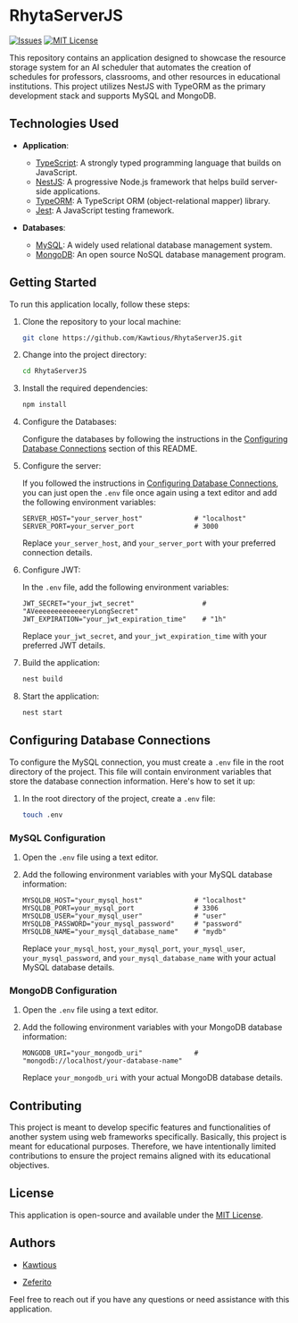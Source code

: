 # RhytaServerJS

[issues-shield]: https://img.shields.io/github/issues/Kawtious/RhytaServerJS.svg?style=for-the-badge
[issues-url]: https://github.com/Kawtious/RhytaServerJS/issues
[license-shield]: https://img.shields.io/github/license/Kawtious/RhytaServerJS.svg?style=for-the-badge
[license-url]: https://github.com/Kawtious/RhytaServerJS/blob/master/LICENSE

[![Issues][issues-shield]][issues-url]
[![MIT License][license-shield]][license-url]

This repository contains an application designed to showcase the resource storage system for an AI scheduler that
automates the creation of schedules for professors, classrooms, and other resources in educational institutions. This
project utilizes NestJS with TypeORM as the primary development stack and supports MySQL and MongoDB.

## Technologies Used

-   **Application**:

    -   [TypeScript](https://www.typescriptlang.org/): A strongly typed programming language that builds on JavaScript.
    -   [NestJS](https://nestjs.com/): A progressive Node.js framework that helps build server-side applications.
    -   [TypeORM](https://typeorm.io/): A TypeScript ORM (object-relational mapper) library.
    -   [Jest](https://jestjs.io/): A JavaScript testing framework.

-   **Databases**:
    -   [MySQL](https://www.mysql.com/): A widely used relational database management system.
    -   [MongoDB](https://www.mongodb.com/): An open source NoSQL database management program.

## Getting Started

To run this application locally, follow these steps:

1. Clone the repository to your local machine:

    ```bash
    git clone https://github.com/Kawtious/RhytaServerJS.git
    ```

2. Change into the project directory:

    ```bash
    cd RhytaServerJS
    ```

3. Install the required dependencies:

    ```bash
    npm install
    ```

4. Configure the Databases:

    Configure the databases by following the instructions in
    the [Configuring Database Connections](#configuring-database-connections) section of this README.

5. Configure the server:

    If you followed the instructions in [Configuring Database Connections](#configuring-database-connections), you can
    just open the `.env` file once again using a text editor and add the following environment variables:

    ```plaintext
    SERVER_HOST="your_server_host"             # "localhost"
    SERVER_PORT=your_server_port               # 3000
    ```

    Replace `your_server_host`, and `your_server_port` with your preferred connection details.

6. Configure JWT:

    In the `.env` file, add the following environment variables:

    ```plaintext
    JWT_SECRET="your_jwt_secret"                 # "AVeeeeeeeeeeeeeryLongSecret"
    JWT_EXPIRATION="your_jwt_expiration_time"    # "1h"
    ```

    Replace `your_jwt_secret`, and `your_jwt_expiration_time` with your preferred JWT details.

7. Build the application:

    ```bash
    nest build
    ```

8. Start the application:

    ```bash
    nest start
    ```

## Configuring Database Connections

To configure the MySQL connection, you must create a `.env` file in the root directory of the project. This file will
contain environment variables that store the database connection information. Here's how to set it up:

1. In the root directory of the project, create a `.env` file:

    ```bash
    touch .env
    ```

### MySQL Configuration

1. Open the `.env` file using a text editor.

2. Add the following environment variables with your MySQL database information:

    ```plaintext
    MYSQLDB_HOST="your_mysql_host"             # "localhost"
    MYSQLDB_PORT=your_mysql_port               # 3306
    MYSQLDB_USER="your_mysql_user"             # "user"
    MYSQLDB_PASSWORD="your_mysql_password"     # "password"
    MYSQLDB_NAME="your_mysql_database_name"    # "mydb"
    ```

    Replace `your_mysql_host`, `your_mysql_port`, `your_mysql_user`, `your_mysql_password`,
    and `your_mysql_database_name` with your actual MySQL database details.

### MongoDB Configuration

1. Open the `.env` file using a text editor.

2. Add the following environment variables with your MongoDB database information:

    ```plaintext
    MONGODB_URI="your_mongodb_uri"             # "mongodb://localhost/your-database-name"
    ```

    Replace `your_mongodb_uri` with your actual MongoDB database details.

## Contributing

This project is meant to develop specific features and functionalities of another system using web frameworks
specifically. Basically, this project is meant for educational purposes. Therefore, we have intentionally limited
contributions to ensure the project remains aligned with its educational objectives.

## License

This application is open-source and available under the [MIT License](LICENSE).

## Authors

-   [Kawtious](https://github.com/Kawtious)

-   [Zeferito](https://github.com/Zeferito)

Feel free to reach out if you have any questions or need assistance with this application.

